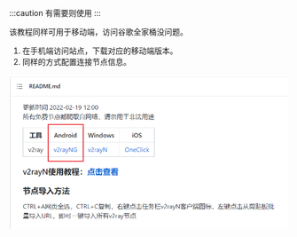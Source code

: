 :::caution
有需要则使用
:::

该教程同样可用于移动端，访问谷歌全家桶没问题。

1. 在手机端访问站点，下载对应的移动端版本。
2. 同样的方式配置连接节点信息。

![](./images/2.png)